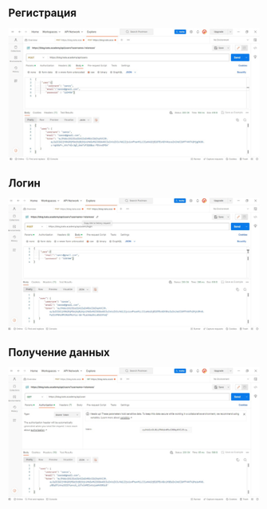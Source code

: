 ## Регистрация
![Регистрация](https://github.com/reismoos/KATA-task-4/blob/main/task-4.4.9/images/Screenshot_2.jpg)
## Логин
![Логин](https://github.com/reismoos/KATA-task-4/blob/main/task-4.4.9/images/Screenshot_3.jpg)
## Получение данных
![Получение данных](https://github.com/reismoos/KATA-task-4/blob/main/task-4.4.9/images/Screenshot_4.jpg)

